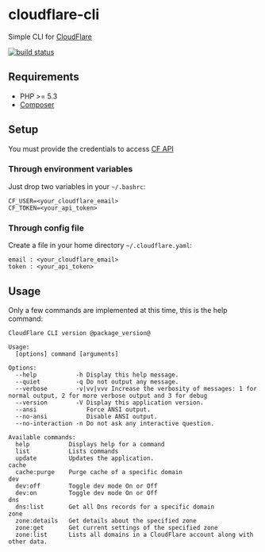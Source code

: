 cloudflare-cli
==============

Simple CLI for [CloudFlare](http://www.cloudflare.com)

[![build status](https://ci.sftc.it/projects/25/status.png?ref=master)](https://ci.sftc.it/projects/25?ref=master)

## Requirements

 * PHP >= 5.3
 * [Composer](http://getcomposer.org)

## Setup

You must provide the credentials to access [CF API](http://www.cloudflare.com/docs/client-api.html)

### Through environment variables

Just drop two variables in your `~/.bashrc`:

    CF_USER=<your_cloudflare_email>
    CF_TOKEN=<your_api_token>

### Through config file

Create a file in your home directory `~/.cloudflare.yaml`:

    email : <your_cloudflare_email>
    token : <your_api_token>

## Usage

Only a few commands are implemented at this time, this is the help command:
```
CloudFlare CLI version @package_version@

Usage:
  [options] command [arguments]

Options:
  --help           -h Display this help message.
  --quiet          -q Do not output any message.
  --verbose        -v|vv|vvv Increase the verbosity of messages: 1 for normal output, 2 for more verbose output and 3 for debug
  --version        -V Display this application version.
  --ansi              Force ANSI output.
  --no-ansi           Disable ANSI output.
  --no-interaction -n Do not ask any interactive question.

Available commands:
  help           Displays help for a command
  list           Lists commands
  update         Updates the application.
cache
  cache:purge    Purge cache of a specific domain
dev
  dev:off        Toggle dev mode On or Off
  dev:on         Toggle dev mode On or Off
dns
  dns:list       Get all Dns records for a specific domain
zone
  zone:details   Get details about the specified zone
  zone:get       Get current settings of the specified zone
  zone:list      Lists all domains in a CloudFlare account along with other data.
```
